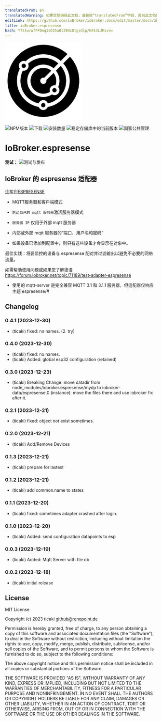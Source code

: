 ```yaml
---
translatedFrom: en
translatedWarning: 如果您想编辑此文档，请删除“translatedFrom”字段，否则此文档将再次自动翻译
editLink: https://github.com/ioBroker/ioBroker.docs/edit/master/docs/zh-cn/adapterref/iobroker.espresense/README.md
title: ioBroker.espresense
hash: YfSlw/wfFF0mq1sD35u0lZ8HzOtgsGlp/N4k3LJMzvo=
---
```

![标识](../../../en/adapterref/iobroker.espresense/admin/espresense.png)

![NPM版本](https://img.shields.io/npm/v/iobroker.espresense.svg)
![下载](https://img.shields.io/npm/dm/iobroker.espresense.svg)
![安装数量](https://iobroker.live/badges/espresense-installed.svg)
![稳定存储库中的当前版本](https://iobroker.live/badges/espresense-stable.svg)
![国家公共管理](https://nodei.co/npm/iobroker.espresense.png?downloads=true)

# IoBroker.espresense
**测试：** ![测试与发布](https://github.com/ticaki/ioBroker.espresense/workflows/Test%20and%20Release/badge.svg)

## IoBroker 的 espresense 适配器
连接到[ESPRESENSE](https://espresense.com)

- MQTT服务器和客户端模式
- `启动自己的 mqtt 服务器`激活服务器模式
- `服务器 IP` 仅用于外部 mqtt 服务器
- 内部或外部 mqtt 服务器的“端口、用户名和密码”

- 如果设备已添加到配置中，则只有这些设备才会显示在对象中。

最佳实践：将要监控的设备与 espresense 配对并过滤输出以避免不必要的网络流量。

如需帮助使用问题或如果您了解德语 https://forum.iobroker.net/topic/71189/test-adapter-espresense

* 使用的 mqtt-server 是完全兼容 MQTT 3.1 和 3.1.1 服务器，但适配器仅响应主题 espresense/#

## Changelog
<!--
    Placeholder for the next version (at the beginning of the line):
    ### **WORK IN PROGRESS**
-->
### 0.4.1 (2023-12-30)
* (ticaki) fixed: no names. (2. try)

### 0.4.0 (2023-12-30)
* (ticaki) fixed: no names.
* (ticaki) Added: global esp32 configuration (retained)

### 0.3.0 (2023-12-23)
* (ticaki) Breaking Change: move datadir from node_modules/iobroker.espresense/mydp to iobroker-data/espresense.0 (instance). move the files there and use iobroker fix after it.

### 0.2.1 (2023-12-21)
* (ticaki) fixed: object not exist sometimes.

### 0.2.0 (2023-12-21)
* (ticaki) Add/Remove Devices

### 0.1.3 (2023-12-21)
* (ticaki) prepare for lastest

### 0.1.2 (2023-12-21)
* (ticaki) add common.name to states

### 0.1.1 (2023-12-20)
* (ticaki) fixed: sometimes adapter crashed after login.

### 0.1.0 (2023-12-20)
* (ticaki) Added: send configuration datapoints to esp

### 0.0.3 (2023-12-19)
* (ticaki) Added: Mqtt Server with file db

### 0.0.2 (2023-12-18)
* (ticaki) initial release

## License
MIT License

Copyright (c) 2023 ticaki <github@renopoint.de>

Permission is hereby granted, free of charge, to any person obtaining a copy
of this software and associated documentation files (the "Software"), to deal
in the Software without restriction, including without limitation the rights
to use, copy, modify, merge, publish, distribute, sublicense, and/or sell
copies of the Software, and to permit persons to whom the Software is
furnished to do so, subject to the following conditions:

The above copyright notice and this permission notice shall be included in all
copies or substantial portions of the Software.

THE SOFTWARE IS PROVIDED "AS IS", WITHOUT WARRANTY OF ANY KIND, EXPRESS OR
IMPLIED, INCLUDING BUT NOT LIMITED TO THE WARRANTIES OF MERCHANTABILITY,
FITNESS FOR A PARTICULAR PURPOSE AND NONINFRINGEMENT. IN NO EVENT SHALL THE
AUTHORS OR COPYRIGHT HOLDERS BE LIABLE FOR ANY CLAIM, DAMAGES OR OTHER
LIABILITY, WHETHER IN AN ACTION OF CONTRACT, TORT OR OTHERWISE, ARISING FROM,
OUT OF OR IN CONNECTION WITH THE SOFTWARE OR THE USE OR OTHER DEALINGS IN THE
SOFTWARE.